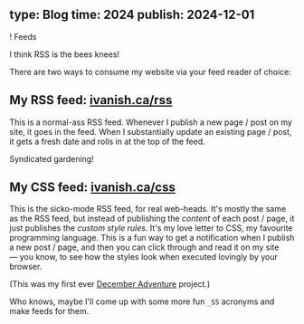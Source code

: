 type: Blog
time: 2024
publish: 2024-12-01
---

! Feeds

<style>
  /* Hey, thanks for checking out my CSS feed! */
</style>

I think RSS is the bees knees!

There are two ways to consume my website via your feed reader of choice:

<section>

## My RSS feed: [ivanish.ca/rss](/rss)
This is a normal-ass RSS feed. Whenever I publish a new page / post on my site, it goes in the feed. When I substantially update an existing page / post, it gets a fresh date and rolls in at the top of the feed.

Syndicated gardening!

</section><section>

## My CSS feed: [ivanish.ca/css](/css)
This is the sicko-mode RSS feed, for real web-heads. It's mostly the same as the RSS feed, but instead of publishing the *content* of each post / page, it just publishes the *custom style rules*. It's my love letter to CSS, my favourite programming language. This is a fun way to get a notification when I publish a new post / page, and then you can click through and read it on my site — you know, to see how the styles look when executed lovingly by your browser.

(This was my first ever [December Adventure](/december-adventure) project.)


</section><section>

Who knows, maybe I'll come up with some more fun `_SS` acronyms and make feeds for them.

</section>
